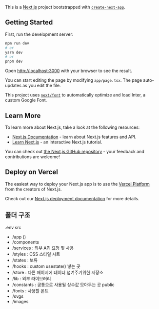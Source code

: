 This is a [Next.js](https://nextjs.org/) project bootstrapped with [`create-next-app`](https://github.com/vercel/next.js/tree/canary/packages/create-next-app).

## Getting Started

First, run the development server:

```bash
npm run dev
# or
yarn dev
# or
pnpm dev
```

Open [http://localhost:3000](http://localhost:3000) with your browser to see the result.

You can start editing the page by modifying `app/page.tsx`. The page auto-updates as you edit the file.

This project uses [`next/font`](https://nextjs.org/docs/basic-features/font-optimization) to automatically optimize and load Inter, a custom Google Font.

## Learn More

To learn more about Next.js, take a look at the following resources:

- [Next.js Documentation](https://nextjs.org/docs) - learn about Next.js features and API.
- [Learn Next.js](https://nextjs.org/learn) - an interactive Next.js tutorial.

You can check out [the Next.js GitHub repository](https://github.com/vercel/next.js/) - your feedback and contributions are welcome!

## Deploy on Vercel

The easiest way to deploy your Next.js app is to use the [Vercel Platform](https://vercel.com/new?utm_medium=default-template&filter=next.js&utm_source=create-next-app&utm_campaign=create-next-app-readme) from the creators of Next.js.

Check out our [Next.js deployment documentation](https://nextjs.org/docs/deployment) for more details.


## 폴더 구조 
.env
src
  - /app ()
  - /components
  - /services : 외부 API 요청 및 사용 
  - /styles : CSS 스타일 시트
  - /states : 보류
  - /hooks : custom usestate() 넣는 곳 
  - /store : 다른 페이지에 데이터 넘겨주기위한 저장소  
  - /lib : 외부 라이브러리
  - /constants : 공통으로 사용될 상수값 모아두는 곳
public
  - /fonts : 사용할 폰트
  - /svgs
  - /images




